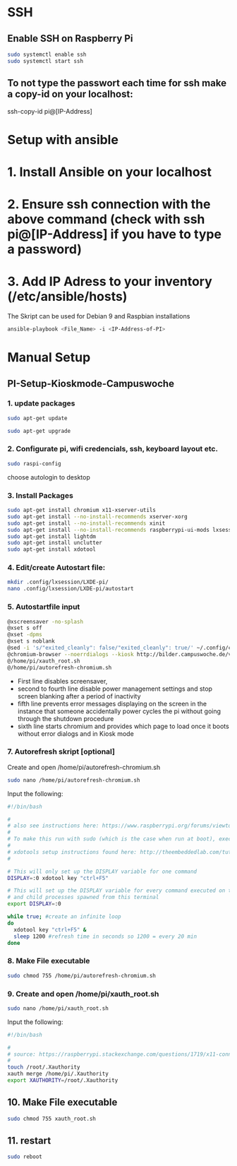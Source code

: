 
# SSH
## Enable SSH on Raspberry Pi
```bash
sudo systemctl enable ssh
sudo systemctl start ssh
```

## To not type the passwort each time for ssh make a copy-id on your localhost:
ssh-copy-id pi@[IP-Address]

# Setup with ansible

# 1. Install Ansible on your localhost
# 2. Ensure ssh connection with the above command (check with ssh pi@[IP-Address] if you have to type a password)
# 3. Add IP Adress to your inventory (/etc/ansible/hosts)

The Skript can be used for Debian 9 and Raspbian installations 
```bash
ansible-playbook <File_Name> -i <IP-Address-of-PI>
```

# Manual Setup

## PI-Setup-Kioskmode-Campuswoche

### 1.  update packages

```bash
sudo apt-get update

sudo apt-get upgrade
```


### 2.  Configurate pi, wifi credencials, ssh, keyboard layout etc.
```bash
sudo raspi-config
```
choose autologin to desktop

### 3. Install Packages

```bash
sudo apt-get install chromium x11-xserver-utils
sudo apt-get install --no-install-recommends xserver-xorg
sudo apt-get install --no-install-recommends xinit
sudo apt-get install --no-install-recommends raspberrypi-ui-mods lxsession
sudo apt-get install lightdm
sudo apt-get install unclutter
sudo apt-get install xdotool
```

### 4. Edit/create Autostart file:
```bash
mkdir .config/lxsession/LXDE-pi/
nano .config/lxsession/LXDE-pi/autostart
```

### 5. Autostartfile input
```bash
@xscreensaver -no-splash
@xset s off
@xset -dpms
@xset s noblank
@sed -i 's/"exited_cleanly": false/"exited_cleanly": true/' ~/.config/chromium/Default/Preferences
@chromium-browser --noerrdialogs --kiosk http://bilder.campuswoche.de/viewer --incognito
@/home/pi/xauth_root.sh
@/home/pi/autorefresh-chromium.sh
```

* First line disables screensaver,
* second to fourth line disable power management settings and stop screen blanking after a period of inactivity 
* fifth line prevents error messages displaying on the screen in the instance that someone accidentally power cycles the pi without going through the shutdown procedure
* sixth line starts chromium and provides which page to load once it boots without error dialogs and in Kiosk mode

### 7. Autorefresh skript [optional]
Create and open /home/pi/autorefresh-chromium.sh
```bash
sudo nano /home/pi/autorefresh-chromium.sh
```
Input the following:
```bash
#!/bin/bash

#
# also see instructions here: https://www.raspberrypi.org/forums/viewtopic.php?t=178206#p1239241
#
# To make this run with sudo (which is the case when run at boot), execute "xauth_root.sh" before running this script.
#
# xdotools setup instructions found here: http://theembeddedlab.com/tutorials/simulate-keyboard-mouse-events-xdotool-raspberry-pi/
#

# This will only set up the DISPLAY variable for one command
DISPLAY=:0 xdotool key "ctrl+F5"

# This will set up the DISPLAY variable for every command executed on this terminal,
# and child processes spawned from this terminal
export DISPLAY=:0

while true; #create an infinite loop
do
  xdotool key "ctrl+F5" &
  sleep 1200 #refresh time in seconds so 1200 = every 20 min
done
```
### 8. Make File executable
```bash
sudo chmod 755 /home/pi/autorefresh-chromium.sh
```

### 9. Create and open /home/pi/xauth_root.sh
```bash
sudo nano /home/pi/xauth_root.sh
```
Input the following:
```bash
#!/bin/bash

#
# source: https://raspberrypi.stackexchange.com/questions/1719/x11-connection-rejected-because-of-wrong-authentication
#
touch /root/.Xauthority
xauth merge /home/pi/.Xauthority
export XAUTHORITY=/root/.Xauthority
```
## 10. Make File executable
```bash
sudo chmod 755 xauth_root.sh
```
## 11. restart
```bash
sudo reboot
```

